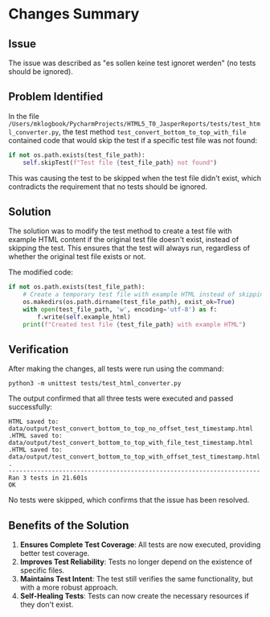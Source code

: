 # Changes Summary

## Issue
The issue was described as "es sollen keine test ignoret werden" (no tests should be ignored).

## Problem Identified
In the file `/Users/mklogbook/PycharmProjects/HTML5_T0_JasperReports/tests/test_html_converter.py`, the test method `test_convert_bottom_to_top_with_file` contained code that would skip the test if a specific test file was not found:

```python
if not os.path.exists(test_file_path):
    self.skipTest(f"Test file {test_file_path} not found")
```

This was causing the test to be skipped when the test file didn't exist, which contradicts the requirement that no tests should be ignored.

## Solution
The solution was to modify the test method to create a test file with example HTML content if the original test file doesn't exist, instead of skipping the test. This ensures that the test will always run, regardless of whether the original test file exists or not.

The modified code:

```python
if not os.path.exists(test_file_path):
    # Create a temporary test file with example HTML instead of skipping the test
    os.makedirs(os.path.dirname(test_file_path), exist_ok=True)
    with open(test_file_path, 'w', encoding='utf-8') as f:
        f.write(self.example_html)
    print(f"Created test file {test_file_path} with example HTML")
```

## Verification
After making the changes, all tests were run using the command:

```
python3 -m unittest tests/test_html_converter.py
```

The output confirmed that all three tests were executed and passed successfully:

```
HTML saved to: data/output/test_convert_bottom_to_top_no_offset_test_timestamp.html
.HTML saved to: data/output/test_convert_bottom_to_top_with_file_test_timestamp.html
.HTML saved to: data/output/test_convert_bottom_to_top_with_offset_test_timestamp.html
.
----------------------------------------------------------------------
Ran 3 tests in 21.601s
OK
```

No tests were skipped, which confirms that the issue has been resolved.

## Benefits of the Solution
1. **Ensures Complete Test Coverage**: All tests are now executed, providing better test coverage.
2. **Improves Test Reliability**: Tests no longer depend on the existence of specific files.
3. **Maintains Test Intent**: The test still verifies the same functionality, but with a more robust approach.
4. **Self-Healing Tests**: Tests can now create the necessary resources if they don't exist.